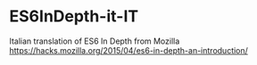 # ES6InDepth-it-IT
Italian translation of ES6 In Depth from Mozilla  https://hacks.mozilla.org/2015/04/es6-in-depth-an-introduction/
